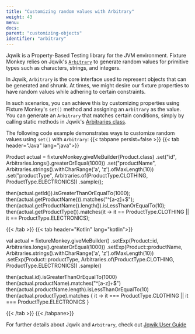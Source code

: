 ```yaml
---
title: "Customizing random values with Arbitrary"
weight: 43
menu:
docs:
parent: "customizing-objects"
identifier: "arbitrary"
---
```


Jqwik is a Property-Based Testing library for the JVM environment.
Fixture Monkey relies on Jqwik's [`Arbitrary`](https://jqwik.net/docs/1.2.1/javadoc/net/jqwik/api/Arbitrary.html) to generate random values for primitive types such as characters, strings, and integers.

In Jqwik, `Arbitrary` is the core interface used to represent objects that can be generated and shrunk.
At times, we might desire our fixture properties to have random values while adhering to certain constraints.

In such scenarios, you can achieve this by customizing properties using Fixture Monkey's `set()` method and assigning an `Arbitrary` as the value.
You can generate an `Arbitrary` that matches certain conditions, simply by calling static methods in Jqwik's [Arbitraries class](https://jqwik.net/docs/current/user-guide.html#static-arbitraries-methods).

The following code example demonstrates ways to customize random values using `set()` with `Arbitrary`:
{{< tabpane persist=false >}}
{{< tab header="Java" lang="java">}}

Product actual = fixtureMonkey.giveMeBuilder(Product.class)
    .set("id", Arbitraries.longs().greaterOrEqual(1000))
    .set("productName", Arbitraries.strings().withCharRange('a', 'z').ofMaxLength(10))
    .set("productType", Arbitraries.of(ProductType.CLOTHING, ProductType.ELECTRONICS))
    .sample();

then(actual.getId()).isGreaterThanOrEqualTo(1000);
then(actual.getProductName()).matches("^[a-z]+$");
then(actual.getProductName().length()).isLessThanOrEqualTo(10);
then(actual.getProductType()).matches(it -> it == ProductType.CLOTHING || it == ProductType.ELECTRONICS);

{{< /tab >}}
{{< tab header="Kotlin" lang="kotlin">}}

val actual = fixtureMonkey.giveMeBuilder<Product>()
    .setExp(Product::id, Arbitraries.longs().greaterOrEqual(1000))
    .setExp(Product::productName, Arbitraries.strings().withCharRange('a', 'z').ofMaxLength(10))
    .setExp(Product::productType, Arbitraries.of(ProductType.CLOTHING, ProductType.ELECTRONICS))
    .sample()

then(actual.id).isGreaterThanOrEqualTo(1000)
then(actual.productName).matches("^[a-z]+$")
then(actual.productName.length).isLessThanOrEqualTo(10)
then(actual.productType).matches { it -> it === ProductType.CLOTHING || it === ProductType.ELECTRONICS }

{{< /tab >}}
{{< /tabpane>}}

For further details about Jqwik and `Arbitrary`, check out [Jqwik User Guide](https://jqwik.net/docs/current/user-guide.html)
